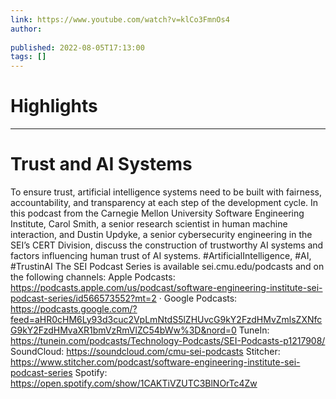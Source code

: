 ```yaml
---
link: https://www.youtube.com/watch?v=klCo3FmnOs4
author: 
   
published: 2022-08-05T17:13:00
tags: []
---
```

# Highlights


---
# Trust and AI Systems
To ensure trust, artificial intelligence systems need to be built with fairness, accountability, and transparency at each step of the development cycle. In this podcast from the Carnegie Mellon University Software Engineering Institute, Carol Smith, a senior research scientist in human machine interaction, and Dustin Updyke, a senior cybersecurity engineering in the SEI’s CERT Division, discuss the construction of trustworthy AI systems and factors influencing human trust of AI systems. #ArtificialIntelligence, #AI, #TrustinAI The SEI Podcast Series is available sei.cmu.edu/podcasts and on the following channels: Apple Podcasts: https://podcasts.apple.com/us/podcast/software-engineering-institute-sei-podcast-series/id566573552?mt=2 · Google Podcasts: https://podcasts.google.com/?feed=aHR0cHM6Ly93d3cuc2VpLmNtdS5lZHUvcG9kY2FzdHMvZmlsZXNfcG9kY2FzdHMvaXR1bmVzRmVlZC54bWw%3D&nord=0 TuneIn: https://tunein.com/podcasts/Technology-Podcasts/SEI-Podcasts-p1217908/ SoundCloud: https://soundcloud.com/cmu-sei-podcasts Stitcher: https://www.stitcher.com/podcast/software-engineering-institute-sei-podcast-series Spotify: https://open.spotify.com/show/1CAKTiVZUTC3BlNOrTc4Zw